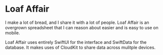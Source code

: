 #  Loaf Affair

I make a lot of bread,
and I share it with a lot of people.
Loaf Affair is an overgrown spreadsheet that I can reason about easier and is easy to use on mobile.

Loaf Affair uses entirely SwiftUI for the interface and SwiftData for the database.
It makes uses of CloudKit to share data across mulitple devices.
